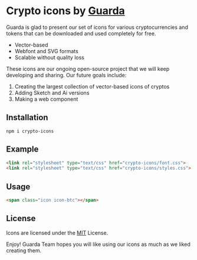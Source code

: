 # Crypto icons by [Guarda](https://guarda.co)

Guarda is glad to present our set of icons for various cryptocurrencies and tokens that can be downloaded and used completely for free.

* Vector-based
* Webfont and SVG formats
* Scalable without quality loss

These icons are our ongoing open-source project that we will keep developing and sharing. Our future goals include:

1. Creating the largest collection of vector-based icons of cryptos
2. Adding Sketch and Ai versions
3. Making a <crypto-icon> web component

## Installation

`npm i crypto-icons`

## Example

```html
<link rel="stylesheet" type="text/css" href="crypto-icons/font.css">
<link rel="stylesheet" type="text/css" href="crypto-icons/styles.css">
```

## Usage

```html
<span class="icon icon-btc"></span>
```


## License

Icons are licensed under the [MIT](/LICENSE.md) License.


Enjoy! Guarda Team hopes you will like using our icons as much as we liked creating them.
